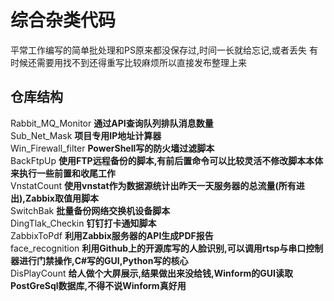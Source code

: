 # 综合杂类代码
平常工作编写的简单批处理和PS原来都没保存过,时间一长就给忘记,或者丢失
有时候还需要用找不到还得重写比较麻烦所以直接发布整理上来


## 仓库结构
Rabbit_MQ_Monitor  **通过API查询队列排队消息数量**<br>
Sub_Net_Mask **项目专用IP地址计算器**<br>
Win_Firewall_filter **PowerShell写的防火墙过滤脚本**<br>
BackFtpUp **使用FTP远程备份的脚本,有前后置命令可以比较灵活不修改脚本本体来执行一些前置和收尾工作**<br>
VnstatCount **使用vnstat作为数据源统计出昨天一天服务器的总流量(所有进出),Zabbix取值用脚本**  
SwitchBak **批量备份网络交换机设备脚本**  
DingTlak_Checkin **钉钉打卡通知脚本**  
ZabbixToPdf **利用Zabbix服务器的API生成PDF报告**  
face_recognition  **利用Github上的开源库写的人脸识别,可以调用rtsp与串口控制器进行门禁操作,C#写的GUI,Python写的核心**  <br>
DisPlayCount **给人做个大屏展示,结果做出来没给钱,Winform的GUI读取PostGreSql数据库,不得不说Winform真好用**
